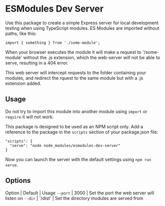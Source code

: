# ESModules Dev Server

Use this package to create a simple Express server for local development testing when using TypeScript modules. ES Modules are imported without paths, like this:

`import { something } from './some-module';`

When your browser executes the module it will make a request to '/some-module' without the .js extension, which the web-server will not be able to serve, resulting in a 404 error.

This web server will intercept requests to the folder containing your modules, and redirect the rquest to the same module but with a .js extension added.

## Usage

Do not try to import this module into another module using `import` or `require` it will not work.

This package is designed to be used as an NPM script only. Add a reference to the package in the `scripts` section of your package.json file:

    "scripts": {
      "serve": "node node_modules/esmodules-dev-server"
    }

Now you can launch the server with the default settings using `npm run serve`.

## Options

Option | Default | Usage
`--port` | 3000 | Set the port the web server will listen on
`--dir` | '/dist' | Set the directory modules are served from
